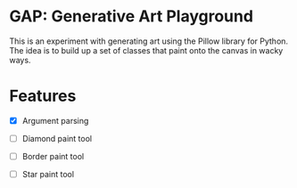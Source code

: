 
# GAP: Generative Art Playground

This is an experiment with generating art using the Pillow library for Python.
The idea is to build up a set of classes that paint onto the canvas in wacky ways.

# Features
- [x] Argument parsing
- [ ] Diamond paint tool
- [ ] Border paint tool
- [ ] Star paint tool

